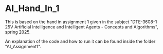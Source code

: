 # AI_Hand_In_1
This is based on the hand in assignment 1 given in the subject 
"DTE-3608-1 25V Artificial Intelligence and Intelligent Agents - Concepts and Algorithms", spring 2025.



An explanation of the code and how to run it can be found inside the folder "AI_Assignment1".
